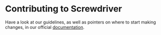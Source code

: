 # Contributing to Screwdriver

Have a look at our guidelines, as well as pointers on where to start making changes, in our official [documentation](http://docs.screwdriver.cd/about/contributing).


